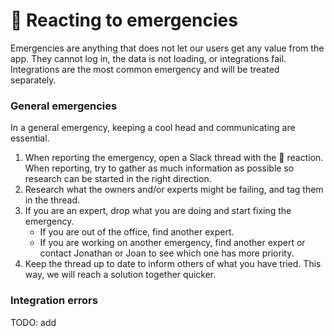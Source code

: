 # 🧰 Reacting to emergencies

Emergencies are anything that does not let our users get any value from the app. They cannot log in, the data is not loading, or integrations fail. Integrations are the most common emergency and will be treated separately.

### General emergencies

In a general emergency, keeping a cool head and communicating are essential.

1. When reporting the emergency, open a Slack thread with the 🚨 reaction. When reporting, try to gather as much information as possible so research can be started in the right direction.
2. Research what the owners and/or experts might be failing, and tag them in the thread.
3. If you are an expert, drop what you are doing and start fixing the emergency.
   * If you are out of the office, find another expert.
   * If you are working on another emergency, find another expert or contact Jonathan or Joan to see which one has more priority.
4. Keep the thread up to date to inform others of what you have tried. This way, we will reach a solution together quicker.

### Integration errors

TODO: add
